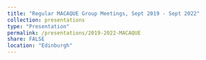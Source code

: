 ```yaml
---
title: "Regular MACAQUE Group Meetings, Sept 2019 - Sept 2022"
collection: presentations
type: "Presentation"
permalink: /presentations/2019-2022-MACAQUE
share: FALSE
location: "Edinburgh"
---
```

